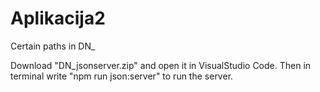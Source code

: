 # Aplikacija2

Certain paths in DN_

Download "DN_jsonserver.zip" and open it in VisualStudio Code. Then in terminal write "npm run json:server" to run the server.
